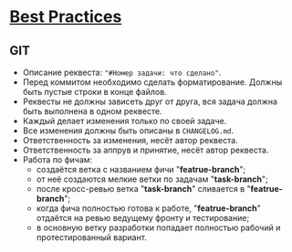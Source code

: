 # [Best Practices](../README.md)

## GIT

- Описание реквеста: `"#Номер задачи: что сделано"`.
- Перед коммитом необходимо сделать форматирование. Должны быть пустые строки в конце файлов.
- Реквесты не должны зависеть друг от друга, вся задача должна быть выполнена в одном реквесте.
- Каждый делает изменения только по своей задаче.
- Все изменения должны быть описаны в `CHANGELOG.md`.
- Ответственность за изменения, несёт автор реквеста.
- Ответственность за аппрув и принятие, несёт автор реквеста.
- Работа по фичам:
  - создаётся ветка с названием фичи "**featrue-branch**";
  - от неё создаются мелкие ветки по задачам "**task-branch**";
  - после кросс-ревью ветка "**task-branch**" сливается в "**featrue-branch**";
  - когда фича полностью готова к работе, "**featrue-branch**" отдаётся на ревью ведущему фронту и тестирование;
  - в основную ветку разработки попадает полностью рабочий и протестированный вариант.
